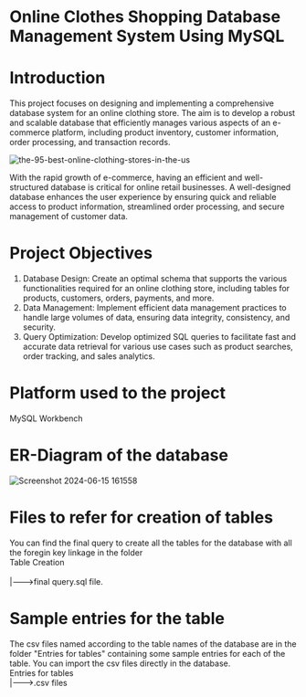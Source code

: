 # Online Clothes Shopping Database Management System Using MySQL

# Introduction
This project focuses on designing and implementing a comprehensive database system for an online clothing store. The aim is to develop a robust and scalable database that efficiently manages various aspects of an e-commerce platform, including product inventory, customer information, order processing, and transaction records.

![the-95-best-online-clothing-stores-in-the-us](https://github.com/ManojKudkyal/Online-clothes-shopping-database-system/assets/119351017/3f060ccd-edae-4322-b371-9f58aed3a6ce)

With the rapid growth of e-commerce, having an efficient and well-structured database is critical for online retail businesses. A well-designed database enhances the user experience by ensuring quick and reliable access to product information, streamlined order processing, and secure management of customer data.


# Project Objectives
1. Database Design:  Create an optimal schema that supports the various functionalities required for an online clothing store, including tables for products, customers, orders, payments, and more.
2. Data Management:  Implement efficient data management practices to handle large volumes of data, ensuring data integrity, consistency, and security.
3. Query Optimization:  Develop optimized SQL queries to facilitate fast and accurate data retrieval for various use cases such as product searches, order tracking, and sales analytics.

# Platform used to the project
MySQL Workbench

# ER-Diagram of the database
![Screenshot 2024-06-15 161558](https://github.com/ManojKudkyal/Online-clothes-shopping-database-system/assets/119351017/f0af8503-621e-4b2f-adae-a5e71f5236f6)

# Files to refer for creation of tables
You can find the final query to create all the tables for the database with all the foregin key linkage in the folder <br>
Table Creation <br>    
|--->final query.sql file.

# Sample entries for the table
The csv files named according to the table names of the database are in the folder "Entries for tables" containing some sample entries for each of the table.
You can import the csv files directly in the database. <br>
Entries for tables <br>
|--->.csv files




